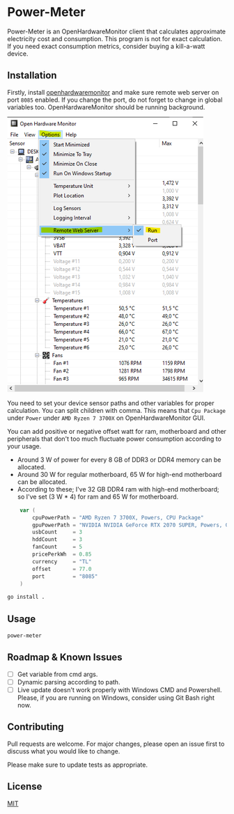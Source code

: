 # Power-Meter

Power-Meter is an OpenHardwareMonitor client that calculates approximate electricity cost and consumption. This program is not for exact calculation. If you need exact consumption metrics, consider buying a kill-a-watt device.

## Installation

Firstly, install [openhardwaremonitor](https://openhardwaremonitor.org/downloads/) and make sure remote web server on port `8085` enabled. If you change the port, do not forget to change in global variables too. OpenHardwareMonitor should be running background.

![openhardwaremonitor](./images/tutorial.png)

You need to set your device sensor paths and other variables for proper calculation. You can split children with comma. This means that ``Cpu Package`` under ``Power`` under ``AMD Ryzen 7 3700X`` on OpenHardwareMonitor GUI. 

You can add positive or negative offset watt for ram, motherboard and other peripherals that don't too much fluctuate power consumption according to your usage.
- Around 3 W of power for every 8 GB of DDR3 or DDR4 memory can be allocated.
- Around 30 W for regular motherboard, 65 W for high-end motherboard can be allocated.
- According to these; I've 32 GB DDR4 ram with high-end motherboard; so I've set (3 W * 4) for ram and 65 W for motherboard.
```go
    var (
        cpuPowerPath = "AMD Ryzen 7 3700X, Powers, CPU Package"
        gpuPowerPath = "NVIDIA NVIDIA GeForce RTX 2070 SUPER, Powers, GPU Power"
        usbCount     = 3
        hddCount     = 3
        fanCount     = 5
        pricePerkWh  = 0.85
        currency     = "TL"
        offset       = 77.0
        port         = "8085"
    )
```

```bash
go install .
```

## Usage

```bash
power-meter
```
## Roadmap & Known Issues
- [ ] Get variable from cmd args.
- [ ] Dynamic parsing according to path.
- [ ] Live update doesn't work properly with Windows CMD and Powershell. Please, if you are running on Windows, consider using Git Bash right now.

## Contributing
Pull requests are welcome. For major changes, please open an issue first to discuss what you would like to change.

Please make sure to update tests as appropriate.

## License
[MIT](https://choosealicense.com/licenses/mit/)